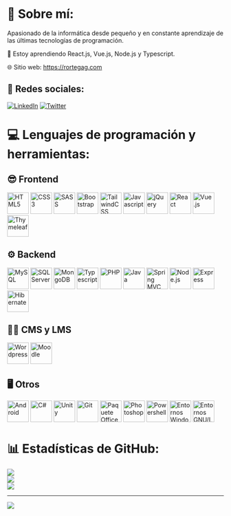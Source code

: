 # 💫 Sobre mí:
Apasionado de la informática desde pequeño y en constante aprendizaje de las últimas tecnologías de programación.

🌱 Estoy aprendiendo React.js, Vue.js, Node.js y Typescript.

🌐 Sitio web: https://rortegag.com

## 👨 Redes sociales:
[![LinkedIn](https://img.shields.io/badge/LinkedIn-%230077B5.svg?logo=linkedin&logoColor=white)](https://linkedin.com/in/raul-ortega-gallego) [![Twitter](https://img.shields.io/badge/Twitter-%231DA1F2.svg?logo=Twitter&logoColor=white)](https://twitter.com/@r_ortegag) 

# 💻 Lenguajes de programación y herramientas:

## 😎 Frontend
<div>
  <img src='https://cdn.jsdelivr.net/gh/devicons/devicon/icons/html5/html5-original.svg' title="HTML5" alt="HTML5" width="50" height="50"/>
  <img src='https://cdn.jsdelivr.net/gh/devicons/devicon/icons/css3/css3-original.svg' title="CSS3" alt="CSS3" width="50" height="50"/>
  <img src='https://cdn.jsdelivr.net/gh/devicons/devicon/icons/sass/sass-original.svg' title="SASS" alt="SASS" width="50" height="50"/>
  <img src='https://cdn.jsdelivr.net/gh/devicons/devicon/icons/bootstrap/bootstrap-original.svg' title="Bootstrap" alt="Bootstrap" width="50" height="50"/>
  <img src='https://cdn.jsdelivr.net/gh/devicons/devicon/icons/tailwindcss/tailwindcss-plain.svg' title="TailwindCSS" alt="TailwindCSS" width="50" height="50"/>
  <img src='https://cdn.jsdelivr.net/gh/devicons/devicon/icons/javascript/javascript-original.svg' title="Javascript" alt="Javascript" width="50" height="50"/>
  <img src='https://cdn.jsdelivr.net/gh/devicons/devicon/icons/jquery/jquery-original.svg' title="jQuery" alt="jQuery" width="50" height="50"/>
  <img src='https://cdn.jsdelivr.net/gh/devicons/devicon/icons/react/react-original.svg' title="React" alt="React" width="50" height="50"/>
  <img src='https://cdn.jsdelivr.net/gh/devicons/devicon/icons/vuejs/vuejs-original.svg' title="Vue.js" alt="Vue.js" width="50" height="50"/>
  <img src='https://www.thymeleaf.org/doc/images/thymeleaf.png' title="Thymeleaf" alt="Thymeleaf" width="50" height="50"/>
</div>

## ⚙️ Backend
<div>
  <img src='https://cdn.jsdelivr.net/gh/devicons/devicon/icons/mysql/mysql-original.svg' title="MySQL" alt="MySQL" width="50" height="50"/>
  <img src='https://cdn.jsdelivr.net/gh/devicons/devicon/icons/microsoftsqlserver/microsoftsqlserver-plain.svg' title="SQL Server" alt="SQL Server" width="50" height="50"/>
  <img src='https://cdn.jsdelivr.net/gh/devicons/devicon/icons/mongodb/mongodb-original.svg' title="MongoDB" alt="MongoDB" width="50" height="50"/>
  <img src='https://cdn.jsdelivr.net/gh/devicons/devicon/icons/typescript/typescript-original.svg' title="Typescript" alt="Typescript" width="50" height="50"/>
  <img src='https://cdn.jsdelivr.net/gh/devicons/devicon/icons/php/php-plain.svg' title="PHP" alt="PHP" width="50" height="50"/>
  <img src='https://cdn.jsdelivr.net/gh/devicons/devicon/icons/java/java-original.svg' title="Java" alt="Java" width="50" height="50"/>
  <img src='https://cdn.jsdelivr.net/gh/devicons/devicon/icons/spring/spring-original.svg' title="Spring MVC" alt="Spring MVC" width="50" height="50"/>
  <img src='https://cdn.jsdelivr.net/gh/devicons/devicon/icons/nodejs/nodejs-original.svg' title="Node.js" alt="Node.js" width="50" height="50"/>
  <img src='https://cdn.jsdelivr.net/gh/devicons/devicon/icons/express/express-original.svg' title="Express" alt="Express" width="50" height="50"/>
  <img src='https://cdn.freebiesupply.com/logos/thumbs/2x/hibernate-logo.png' title="Hibernate" alt="Hibernate" width="50" height="50"/>
</div>

## 🧑‍🏫 CMS y LMS
<div>
  <img src='https://cdn.jsdelivr.net/gh/devicons/devicon/icons/wordpress/wordpress-original.svg' title="Wordpress" alt="Wordpress" width="50" height="50"/>
  <img src='https://cdn.jsdelivr.net/gh/devicons/devicon/icons/moodle/moodle-original.svg' title="Moodle" alt="Moodle" width="50" height="50"/>
</div>

## 🖥️ Otros
<div>
  <img src='https://cdn.jsdelivr.net/gh/devicons/devicon/icons/android/android-original.svg' title="Android" alt="Android" width="50" height="50"/>
  <img src='https://cdn.jsdelivr.net/gh/devicons/devicon/icons/csharp/csharp-original.svg' title="C#" alt="C#" width="50" height="50"/>
  <img src='https://cdn.jsdelivr.net/gh/devicons/devicon/icons/unity/unity-original.svg' title="Unity" alt="Unity" width="50" height="50"/>
  <img src='https://cdn.jsdelivr.net/gh/devicons/devicon/icons/git/git-original.svg' title="Git" alt="Git" width="50" height="50"/>
  <img src='https://upload.wikimedia.org/wikipedia/commons/thumb/5/5f/Microsoft_Office_logo_%282019%E2%80%93present%29.svg/1200px-Microsoft_Office_logo_%282019%E2%80%93present%29.svg.png' title="Paquete Office" alt="Paquete Office" width="50" height="50"/>
  <img src='https://upload.wikimedia.org/wikipedia/commons/thumb/a/af/Adobe_Photoshop_CC_icon.svg/640px-Adobe_Photoshop_CC_icon.svg.png' title="Photoshop" alt="Photoshop" width="50" height="50"/>
  <img src='https://upload.wikimedia.org/wikipedia/commons/a/af/PowerShell_Core_6.0_icon.png' title="Powershell" alt="Powershell" width="50" height="50"/>
  <img src='https://pnggrid.com/wp-content/uploads/2021/06/Windows-11-Icon-Logo.png' title="Entornos Windows" alt="Entornos Windows" width="50" height="50"/>
  <img src='https://cdn.jsdelivr.net/gh/devicons/devicon/icons/linux/linux-original.svg' title="Entornos GNU/Linux" alt="Entornos GNU/Linux" width="50" height="50"/>
</div>

# 📊 Estadísticas de GitHub:
![](https://github-readme-stats.vercel.app/api?username=r-ortegag&theme=midnight-purple&hide_border=true&include_all_commits=true&count_private=false)<br/>
![](https://github-readme-streak-stats.herokuapp.com/?user=r-ortegag&theme=midnight-purple&hide_border=true)<br/>
![](https://github-readme-stats.vercel.app/api/top-langs/?username=r-ortegag&theme=midnight-purple&hide_border=true&include_all_commits=true&count_private=false&layout=compact)

---
[![](https://visitcount.itsvg.in/api?id=r-ortegag&icon=5&color=12)](https://visitcount.itsvg.in)
